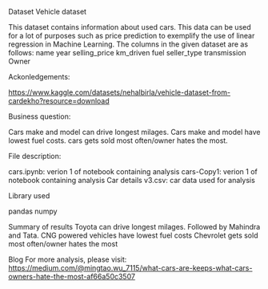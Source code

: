 Dataset
Vehicle dataset

This dataset contains information about used cars.
This data can be used for a lot of purposes such as price prediction to exemplify the use of linear regression in Machine Learning.
The columns in the given dataset are as follows:
name
year
selling_price
km_driven
fuel
seller_type
transmission
Owner

Ackonledgements:

https://www.kaggle.com/datasets/nehalbirla/vehicle-dataset-from-cardekho?resource=download



Business question:

Cars make and model can drive longest milages.
Cars make and model have lowest fuel costs.
cars gets sold most often/owner hates the most.

File description:

cars.ipynb: verion 1 of notebook containing analysis
cars-Copy1: verion 1 of notebook containing analysis
Car details v3.csv: car data used for analysis

Library used

pandas
numpy

Summary of results
Toyota can drive longest milages. Followed by Mahindra and Tata.
CNG powered vehicles have lowest fuel costs
Chevrolet gets sold most often/owner hates the most

Blog
For more analysis, please visit: https://medium.com/@mingtao.wu_7115/what-cars-are-keeps-what-cars-owners-hate-the-most-af66a50c3507
